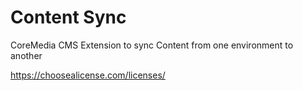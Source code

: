 # Content Sync
CoreMedia CMS Extension to sync Content from one environment to another

https://choosealicense.com/licenses/
